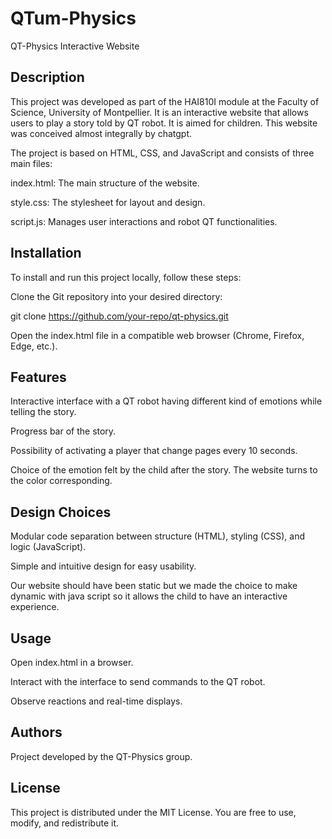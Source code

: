 # QTum-Physics

QT-Physics Interactive Website

## Description

This project was developed as part of the HAI810I module at the Faculty of Science, University of Montpellier.
It is an interactive website that allows users to play a story told by QT robot. It is aimed for children. This website was conceived almost integrally by chatgpt.

The project is based on HTML, CSS, and JavaScript and consists of three main files:

index.html: The main structure of the website.

style.css: The stylesheet for layout and design.

script.js: Manages user interactions and robot QT functionalities.

## Installation

To install and run this project locally, follow these steps:

Clone the Git repository into your desired directory:

git clone https://github.com/your-repo/qt-physics.git

Open the index.html file in a compatible web browser (Chrome, Firefox, Edge, etc.).

## Features

Interactive interface with a QT robot having different kind of emotions while telling the story.

Progress bar of the story.

Possibility of activating a player that change pages every 10 seconds.

Choice of the emotion felt by the child after the story. The website turns to the color corresponding.

## Design Choices

Modular code separation between structure (HTML), styling (CSS), and logic (JavaScript).

Simple and intuitive design for easy usability.

Our website should have been static but we made the choice to make dynamic with java script so it allows the child to have an interactive experience.

## Usage

Open index.html in a browser.

Interact with the interface to send commands to the QT robot.

Observe reactions and real-time displays.

## Authors

Project developed by the QT-Physics group.

## License

This project is distributed under the MIT License. You are free to use, modify, and redistribute it.
